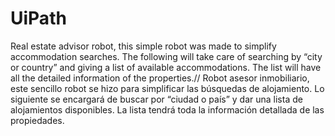 # UiPath
Real estate advisor robot, this simple robot was made to simplify accommodation searches. The following will take care of searching by “city or country” and giving a list of available accommodations. The list will have all the detailed information of the properties.//
Robot asesor inmobiliario, este sencillo robot se hizo para simplificar las búsquedas de alojamiento. Lo siguiente se encargará de buscar por “ciudad o país” y dar una lista de alojamientos disponibles. La lista tendrá toda la información detallada de las propiedades.
